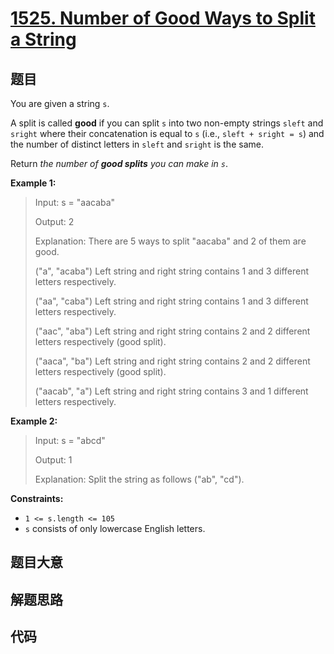 # [1525. Number of Good Ways to Split a String](https://leetcode.com/problems/number-of-good-ways-to-split-a-string/)

## 题目

You are given a string `s`.

A split is called **good** if you can split `s` into two non-empty strings
`sleft` and `sright` where their concatenation is equal to `s` (i.e., `sleft +
sright = s`) and the number of distinct letters in `sleft` and `sright` is the
same.

Return _the number of **good splits** you can make in `s`_.



**Example 1:**

> Input: s = "aacaba"
> 
> Output: 2
> 
> Explanation: There are 5 ways to split "aacaba" and 2 of them are good. 
> 
> ("a", "acaba") Left string and right string contains 1 and 3 different letters respectively.
> 
> ("aa", "caba") Left string and right string contains 1 and 3 different letters respectively.
> 
> ("aac", "aba") Left string and right string contains 2 and 2 different letters respectively (good split).
> 
> ("aaca", "ba") Left string and right string contains 2 and 2 different letters respectively (good split).
> 
> ("aacab", "a") Left string and right string contains 3 and 1 different letters respectively.

**Example 2:**

> Input: s = "abcd"
> 
> Output: 1
> 
> Explanation: Split the string as follows ("ab", "cd").

**Constraints:**

  * `1 <= s.length <= 105`
  * `s` consists of only lowercase English letters.


## 题目大意

## 解题思路

## 代码

```javascript

```


